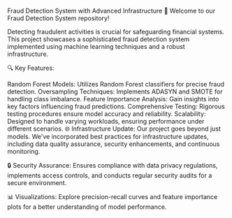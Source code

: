 


Fraud Detection System with Advanced Infrastructure
🚀 Welcome to our Fraud Detection System repository!

Detecting fraudulent activities is crucial for safeguarding financial systems. This project showcases a sophisticated fraud detection system implemented using machine learning techniques and a robust infrastructure.

🔍 Key Features:

Random Forest Models: Utilizes Random Forest classifiers for precise fraud detection.
Oversampling Techniques: Implements ADASYN and SMOTE for handling class imbalance.
Feature Importance Analysis: Gain insights into key factors influencing fraud predictions.
Comprehensive Testing: Rigorous testing procedures ensure model accuracy and reliability.
Scalability: Designed to handle varying workloads, ensuring performance under different scenarios.
🌐 Infrastructure Update:
Our project goes beyond just models. We've incorporated best practices for infrastructure updates, including data quality assurance, security enhancements, and continuous monitoring.

🔒 Security Assurance:
Ensures compliance with data privacy regulations, implements access controls, and conducts regular security audits for a secure environment.

📊 Visualizations:
Explore precision-recall curves and feature importance plots for a better understanding of model performance.











